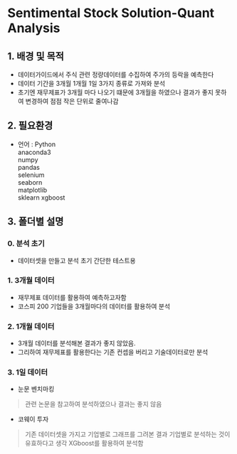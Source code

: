 # Sentimental Stock Solution-Quant Analysis
## 1. 배경 및 목적
- 데이터가이드에서 주식 관련 정량데이터를 수집하여 주가의 등락을 예측한다
- 데이터 기간을 3개월 1개월 1일 3가지 종류로 가져와 분석 
- 초기엔 재무제표가 3개월 마다 나오기 떄문에 3개월을 하였으나 결과가 좋지 못하여  변경하여 점점 작은 단위로 줄여나감 

## 2. 필요환경
- 언어 : Python  
anaconda3  
numpy  
pandas  
selenium  
seaborn  
matplotlib  
sklearn
xgboost


## 3. 폴더별 설명
### 0. 분석 초기
- 데이터셋을 만들고 분석 초기 간단한 테스트용

### 1. 3개월 데이터 
- 재무제표 데이터를 활용하여 예측하고자함
- 코스피 200 기업들을 3개월마다의 데이터를 활용하여 분석

### 2. 1개월 데이터	 
- 3개월 데이터를 분석해본 결과가 좋지 않았음.
- 그리하여 재무제표를 활용한다는 기존 컨셉을 버리고 기술데이터로만 분석

### 3. 1일 데이터
- 눈문 벤치마킹
> 관련 논문을 참고하여 분석하였으나 결과는 좋지 않음

- 코웨이 투자
> 기존 데이터셋을 가지고 기업별로 그래프를 그려본 결과 기업별로 분석하는 것이 유효하다고 생각
>  XGboost를 활용하여 분석함



